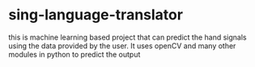 # sing-language-translator
this is machine learning based project that can predict the hand signals using the data provided by the user. It uses openCV and many other modules in python to predict the output
